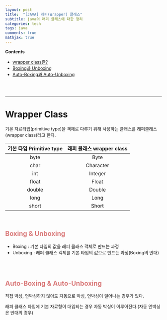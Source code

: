 ```yaml
---
layout: post
title:  "[JAVA] 래퍼(Wrapper) 클래스"
subtitle: java의 래퍼 클래스에 대한 정리
categories: tech
tags: java
comments: true
mathjax: true
---
```

**Contents**
- [wrapper class란?](#wrapper-class)
- [Boxing과 Unboxing](#boxing--unboxing)
- [Auto-Boxing과 Auto-Unboxing](#auto-boxing--auto-unboxing)
<br/>
<br/>

---
# Wrapper Class
기본 자료타입(primitive type)을 객체로 다루기 위해 사용하는 클래스를 래퍼클래스(wrapper class)라고 한다.

|기본 타입 Primitive type|래퍼 클래스 wrapper class|
|:---:|:---:|
|byte|Byte|
|char|Character|
|int|Integer|
|float|Float|
|double|Double|
|long|Long|
|short|Short|

<br/>

## <span style="color:#da7c7c">Boxing & Unboxing</span>
- Boxing : 기본 타입의 값을 래퍼 클래스 객체로 만드는 과정
- Unboxing : 래퍼 클래스 객체를 기본 타입의 값으로 만드는 과정(Boxing의 반대)

<br/>
<br/>

## <span style="color:#da7c7c">Auto-Boxing & Auto-Unboxing</span>
직접 박싱, 언박싱하지 않아도 자동으로 박싱, 언박싱이 일어나는 경우가 있다.

래퍼 클래스 타입에 기본 자료형이 대입되는 경우 자동 박싱이 이루어진다.(자동 언박싱은 반대의 경우)
